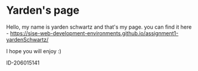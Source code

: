 # Yarden's page

Hello, my name is yarden schwartz and that's my page. 
you can find it here - https://sise-web-development-environments.github.io/assignment1-yardenSchwartz/

I hope you will enjoy :)

ID-206015141
